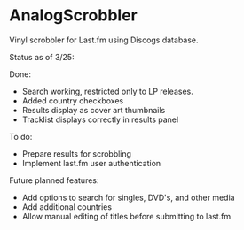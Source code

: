 AnalogScrobbler
===============

Vinyl scrobbler for Last.fm using Discogs database.

Status as of 3/25:

Done:
* Search working, restricted only to LP releases.
* Added country checkboxes
* Results display as cover art thumbnails
* Tracklist displays correctly in results panel


To do:
* Prepare results for scrobbling
* Implement last.fm user authentication 


Future planned features:
* Add options to search for singles, DVD's, and other media
* Add additional countries
* Allow manual editing of titles before submitting to last.fm

